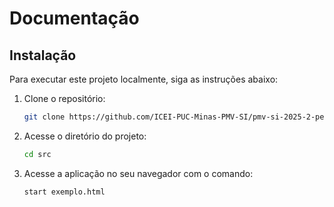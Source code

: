 # Documentação

## Instalação

Para executar este projeto localmente, siga as instruções abaixo:

1. Clone o repositório:

   ```bash
   git clone https://github.com/ICEI-PUC-Minas-PMV-SI/pmv-si-2025-2-pe1-t3-eco-visao.git
   ```

2. Acesse o diretório do projeto:

   ```bash
   cd src
   ```

3. Acesse a aplicação no seu navegador com o comando:

   ```bash
   start exemplo.html
   ```
